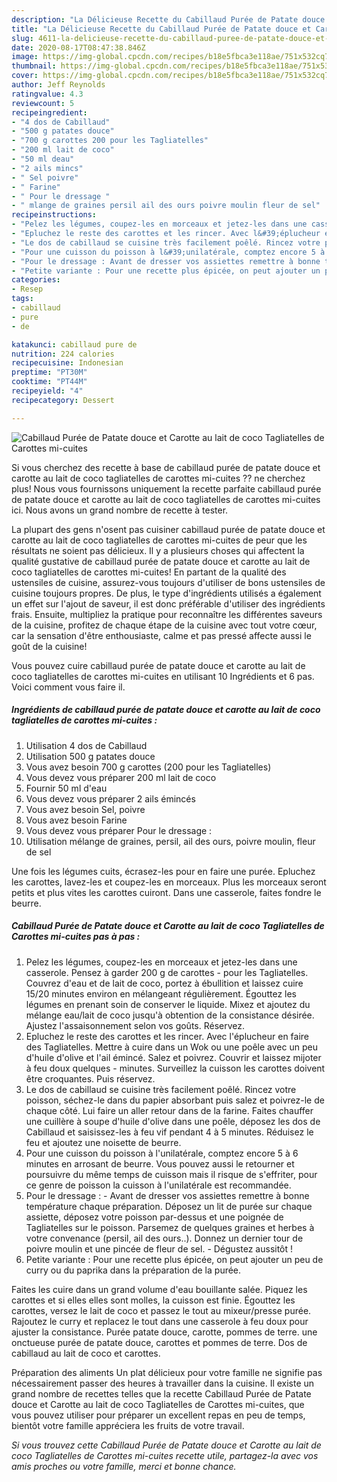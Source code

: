 ```yaml
---
description: "La Délicieuse Recette du Cabillaud Purée de Patate douce et Carotte au lait de coco Tagliatelles de Carottes mi-cuites"
title: "La Délicieuse Recette du Cabillaud Purée de Patate douce et Carotte au lait de coco Tagliatelles de Carottes mi-cuites"
slug: 4611-la-delicieuse-recette-du-cabillaud-puree-de-patate-douce-et-carotte-au-lait-de-coco-tagliatelles-de-carottes-mi-cuites
date: 2020-08-17T08:47:38.846Z
image: https://img-global.cpcdn.com/recipes/b18e5fbca3e118ae/751x532cq70/cabillaud-puree-de-patate-douce-et-carotte-au-lait-de-coco-tagliatelles-de-carottes-mi-cuites-photo-principale-de-la-recette.jpg
thumbnail: https://img-global.cpcdn.com/recipes/b18e5fbca3e118ae/751x532cq70/cabillaud-puree-de-patate-douce-et-carotte-au-lait-de-coco-tagliatelles-de-carottes-mi-cuites-photo-principale-de-la-recette.jpg
cover: https://img-global.cpcdn.com/recipes/b18e5fbca3e118ae/751x532cq70/cabillaud-puree-de-patate-douce-et-carotte-au-lait-de-coco-tagliatelles-de-carottes-mi-cuites-photo-principale-de-la-recette.jpg
author: Jeff Reynolds
ratingvalue: 4.3
reviewcount: 5
recipeingredient:
- "4 dos de Cabillaud"
- "500 g patates douce"
- "700 g carottes 200 pour les Tagliatelles"
- "200 ml lait de coco"
- "50 ml deau"
- "2 ails mincs"
- " Sel poivre"
- " Farine"
- " Pour le dressage "
- " mlange de graines persil ail des ours poivre moulin fleur de sel"
recipeinstructions:
- "Pelez les légumes, coupez-les en morceaux et jetez-les dans une casserole. Pensez à garder 200 g de carottes pour les Tagliatelles. Couvrez d&#39;eau et de lait de coco, portez à ébullition et laissez cuire 15/20 minutes environ en mélangeant régulièrement. Égouttez les légumes en prenant soin de conserver le liquide. Mixez et ajoutez du mélange eau/lait de coco jusqu&#39;à obtention de la consistance désirée. Ajustez l&#39;assaisonnement selon vos goûts. Réservez."
- "Epluchez le reste des carottes et les rincer. Avec l&#39;éplucheur en faire des Tagliatelles. Mettre à cuire dans un Wok ou une poêle avec un peu d&#39;huile d&#39;olive et l&#39;ail émincé. Salez et poivrez. Couvrir et laissez mijoter à feu doux quelques minutes. Surveillez la cuisson les carottes doivent être croquantes. Puis réservez."
- "Le dos de cabillaud se cuisine très facilement poêlé. Rincez votre poisson, séchez-le dans du papier absorbant puis salez et poivrez-le de chaque côté. Lui faire un aller retour dans de la farine. Faites chauffer une cuillère à soupe d&#39;huile d&#39;olive dans une poêle, déposez les dos de Cabillaud et saisissez-les à feu vif pendant 4 à 5 minutes. Réduisez le feu et ajoutez une noisette de beurre."
- "Pour une cuisson du poisson à l&#39;unilatérale, comptez encore 5 à 6 minutes en arrosant de beurre. Vous pouvez aussi le retourner et poursuivre du même temps de cuisson mais il risque de s&#39;effriter, pour ce genre de poisson la cuisson à l&#39;unilatérale est recommandée."
- "Pour le dressage : Avant de dresser vos assiettes remettre à bonne température chaque préparation. Déposez un lit de purée sur chaque assiette, déposez votre poisson par-dessus et une poignée de Tagliatelles sur le poisson. Parsemez de quelques graines et herbes à votre convenance (persil, ail des ours..). Donnez un dernier tour de poivre moulin et une pincée de fleur de sel. Dégustez aussitôt !"
- "Petite variante : Pour une recette plus épicée, on peut ajouter un peu de curry ou du paprika dans la préparation de la purée."
categories:
- Resep
tags:
- cabillaud
- pure
- de

katakunci: cabillaud pure de 
nutrition: 224 calories
recipecuisine: Indonesian
preptime: "PT30M"
cooktime: "PT44M"
recipeyield: "4"
recipecategory: Dessert

---
```



![Cabillaud Purée de Patate douce et Carotte au lait de coco Tagliatelles de Carottes mi-cuites](https://img-global.cpcdn.com/recipes/b18e5fbca3e118ae/751x532cq70/cabillaud-puree-de-patate-douce-et-carotte-au-lait-de-coco-tagliatelles-de-carottes-mi-cuites-photo-principale-de-la-recette.jpg)

Si vous cherchez des recette à base de cabillaud purée de patate douce et carotte au lait de coco tagliatelles de carottes mi-cuites ?? ne cherchez plus! Nous vous fournissons uniquement la recette parfaite cabillaud purée de patate douce et carotte au lait de coco tagliatelles de carottes mi-cuites ici. Nous avons un grand nombre de recette à tester.

La plupart des gens n'osent pas cuisiner cabillaud purée de patate douce et carotte au lait de coco tagliatelles de carottes mi-cuites de peur que les résultats ne soient pas délicieux. Il y a plusieurs choses qui affectent la qualité gustative de cabillaud purée de patate douce et carotte au lait de coco tagliatelles de carottes mi-cuites! En partant de la qualité des ustensiles de cuisine, assurez-vous toujours d'utiliser de bons ustensiles de cuisine toujours propres. De plus, le type d'ingrédients utilisés a également un effet sur l'ajout de saveur, il est donc préférable d'utiliser des ingrédients frais. Ensuite, multipliez la pratique pour reconnaître les différentes saveurs de la cuisine, profitez de chaque étape de la cuisine avec tout votre cœur, car la sensation d'être enthousiaste, calme et pas pressé affecte aussi le goût de la cuisine!

<!--inarticleads1-->

Vous pouvez cuire cabillaud purée de patate douce et carotte au lait de coco tagliatelles de carottes mi-cuites en utilisant 10 Ingrédients et 6 pas. Voici comment vous faire il.

##### Ingrédients de cabillaud purée de patate douce et carotte au lait de coco tagliatelles de carottes mi-cuites :

1. Utilisation 4 dos de Cabillaud
1. Utilisation 500 g patates douce
1. Vous avez besoin 700 g carottes (200 pour les Tagliatelles)
1. Vous devez vous préparer 200 ml lait de coco
1. Fournir 50 ml d&#39;eau
1. Vous devez vous préparer 2 ails émincés
1. Vous avez besoin  Sel, poivre
1. Vous avez besoin  Farine
1. Vous devez vous préparer  Pour le dressage :
1. Utilisation  mélange de graines, persil, ail des ours, poivre moulin, fleur de sel


Une fois les légumes cuits, écrasez-les pour en faire une purée. Epluchez les carottes, lavez-les et coupez-les en morceaux. Plus les morceaux seront petits et plus vites les carottes cuiront. Dans une casserole, faites fondre le beurre. 

<!--inarticleads2-->

##### Cabillaud Purée de Patate douce et Carotte au lait de coco Tagliatelles de Carottes mi-cuites pas à pas :

1. Pelez les légumes, coupez-les en morceaux et jetez-les dans une casserole. Pensez à garder 200 g de carottes - pour les Tagliatelles. Couvrez d&#39;eau et de lait de coco, portez à ébullition et laissez cuire 15/20 minutes environ en mélangeant régulièrement. Égouttez les légumes en prenant soin de conserver le liquide. Mixez et ajoutez du mélange eau/lait de coco jusqu&#39;à obtention de la consistance désirée. Ajustez l&#39;assaisonnement selon vos goûts. Réservez.
1. Epluchez le reste des carottes et les rincer. Avec l&#39;éplucheur en faire des Tagliatelles. Mettre à cuire dans un Wok ou une poêle avec un peu d&#39;huile d&#39;olive et l&#39;ail émincé. Salez et poivrez. Couvrir et laissez mijoter à feu doux quelques - minutes. Surveillez la cuisson les carottes doivent être croquantes. Puis réservez.
1. Le dos de cabillaud se cuisine très facilement poêlé. Rincez votre poisson, séchez-le dans du papier absorbant puis salez et poivrez-le de chaque côté. Lui faire un aller retour dans de la farine. Faites chauffer une cuillère à soupe d&#39;huile d&#39;olive dans une poêle, déposez les dos de Cabillaud et saisissez-les à feu vif pendant 4 à 5 minutes. Réduisez le feu et ajoutez une noisette de beurre.
1. Pour une cuisson du poisson à l&#39;unilatérale, comptez encore 5 à 6 minutes en arrosant de beurre. Vous pouvez aussi le retourner et poursuivre du même temps de cuisson mais il risque de s&#39;effriter, pour ce genre de poisson la cuisson à l&#39;unilatérale est recommandée.
1. Pour le dressage : - Avant de dresser vos assiettes remettre à bonne température chaque préparation. Déposez un lit de purée sur chaque assiette, déposez votre poisson par-dessus et une poignée de Tagliatelles sur le poisson. Parsemez de quelques graines et herbes à votre convenance (persil, ail des ours..). Donnez un dernier tour de poivre moulin et une pincée de fleur de sel. - Dégustez aussitôt !
1. Petite variante : Pour une recette plus épicée, on peut ajouter un peu de curry ou du paprika dans la préparation de la purée.


Faites les cuire dans un grand volume d&#39;eau bouillante salée. Piquez les carottes et si elles elles sont molles, la cuisson est finie. Égouttez les carottes, versez le lait de coco et passez le tout au mixeur/presse purée. Rajoutez le curry et replacez le tout dans une casserole à feu doux pour ajuster la consistance. Purée patate douce, carotte, pommes de terre. une onctueuse purée de patate douce, carottes et pommes de terre. Dos de cabillaud au lait de coco et carottes. 

<!--inarticleads1-->

<p>
Préparation des aliments Un plat délicieux pour votre famille ne signifie pas nécessairement passer des heures à travailler dans la cuisine. Il existe un grand nombre de recettes telles que la recette Cabillaud Purée de Patate douce et Carotte au lait de coco Tagliatelles de Carottes mi-cuites, que vous pouvez utiliser pour préparer un excellent repas en peu de temps, bientôt votre famille appréciera les fruits de votre travail.
</p>

<p>
<i>Si vous trouvez cette Cabillaud Purée de Patate douce et Carotte au lait de coco Tagliatelles de Carottes mi-cuites recette utile, partagez-la avec vos amis proches ou votre famille, merci et bonne chance.</i>
</p>
